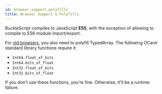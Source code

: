 ```yaml
---
id: browser-support-polyfills
title: Browser Support & Polyfills
---
```


BuckleScript compiles to JavaScript **ES5**, with the exception of allowing to compile to ES6 module import/export.

For [old browsers](https://caniuse.com/#search=typed%20array), you also need to polyfill TypedArray. The following OCaml standard library functions require it:

- `Int64.float_of_bits`
- `Int64.bits_of_float`
- `Int32.float_of_bits`
- `Int32.bits_of_float`

If you don't use these functions, you're fine. Otherwise, it'll be a runtime failure.
